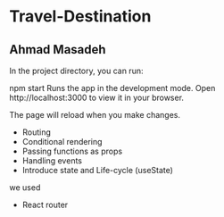 # Travel-Destination
## Ahmad Masadeh

In the project directory, you can run:


npm start
Runs the app in the development mode.
Open http://localhost:3000 to view it in your browser.

The page will reload when you make changes.

- Routing
- Conditional rendering
- Passing functions as props
- Handling events
- Introduce state and Life-cycle (useState)

we used 
- React router
